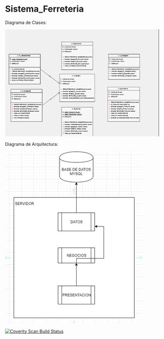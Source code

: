 # Sistema_Ferreteria
Diagrama de Clases:


![Diagrama de Clases](https://github.com/AnaCotrado/Sistema_Ferreteria/blob/main/Diagramas/Diagrama%20de%20Clases.png)


Diagrama de Arquitectura:


![Diagrama de Arquitectura](https://github.com/AnaCotrado/Sistema_Ferreteria/blob/main/Diagramas/DiagramaArquitectura.png)

<a href="https://scan.coverity.com/projects/anacotrado-sistema_ferreteria">
  <img alt="Coverity Scan Build Status"
       src="https://scan.coverity.com/projects/23249/badge.svg"/>
</a>
